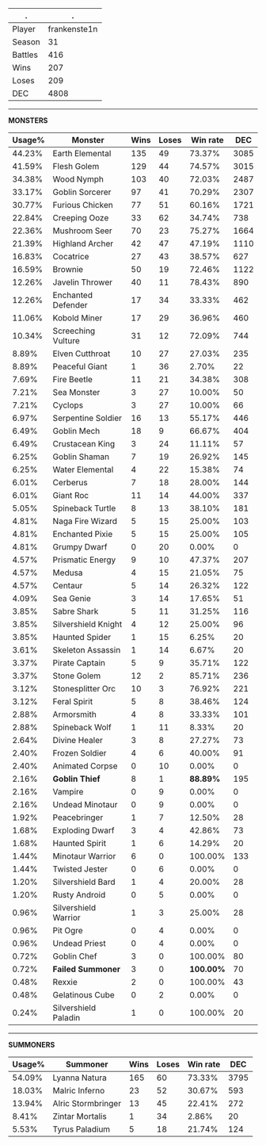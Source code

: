 .|.
|-|-
Player|frankenste1n
Season|31
Battles|416
Wins|207
Loses|209
DEC|4808

---
**MONSTERS**

Usage%|Monster|Wins|Loses|Win rate|DEC|
-|-|-|-|-|-|
44.23%|Earth Elemental|135|49|73.37%|3085|
41.59%|Flesh Golem|129|44|74.57%|3015|
34.38%|Wood Nymph|103|40|72.03%|2487|
33.17%|Goblin Sorcerer|97|41|70.29%|2307|
30.77%|Furious Chicken|77|51|60.16%|1721|
22.84%|Creeping Ooze|33|62|34.74%|738|
22.36%|Mushroom Seer|70|23|75.27%|1664|
21.39%|Highland Archer|42|47|47.19%|1110|
16.83%|Cocatrice|27|43|38.57%|627|
16.59%|Brownie|50|19|72.46%|1122|
12.26%|Javelin Thrower|40|11|78.43%|890|
12.26%|Enchanted Defender|17|34|33.33%|462|
11.06%|Kobold Miner|17|29|36.96%|460|
10.34%|Screeching Vulture|31|12|72.09%|744|
8.89%|Elven Cutthroat|10|27|27.03%|235|
8.89%|Peaceful Giant|1|36|2.70%|22|
7.69%|Fire Beetle|11|21|34.38%|308|
7.21%|Sea Monster|3|27|10.00%|50|
7.21%|Cyclops|3|27|10.00%|66|
6.97%|Serpentine Soldier|16|13|55.17%|446|
6.49%|Goblin Mech|18|9|66.67%|404|
6.49%|Crustacean King|3|24|11.11%|57|
6.25%|Goblin Shaman|7|19|26.92%|145|
6.25%|Water Elemental|4|22|15.38%|74|
6.01%|Cerberus|7|18|28.00%|144|
6.01%|Giant Roc|11|14|44.00%|337|
5.05%|Spineback Turtle|8|13|38.10%|181|
4.81%|Naga Fire Wizard|5|15|25.00%|103|
4.81%|Enchanted Pixie|5|15|25.00%|105|
4.81%|Grumpy Dwarf|0|20|0.00%|0|
4.57%|Prismatic Energy|9|10|47.37%|207|
4.57%|Medusa|4|15|21.05%|75|
4.57%|Centaur|5|14|26.32%|122|
4.09%|Sea Genie|3|14|17.65%|51|
3.85%|Sabre Shark|5|11|31.25%|116|
3.85%|Silvershield Knight|4|12|25.00%|96|
3.85%|Haunted Spider|1|15|6.25%|20|
3.61%|Skeleton Assassin|1|14|6.67%|20|
3.37%|Pirate Captain|5|9|35.71%|122|
3.37%|Stone Golem|12|2|85.71%|236|
3.12%|Stonesplitter Orc|10|3|76.92%|221|
3.12%|Feral Spirit|5|8|38.46%|124|
2.88%|Armorsmith|4|8|33.33%|101|
2.88%|Spineback Wolf|1|11|8.33%|20|
2.64%|Divine Healer|3|8|27.27%|73|
2.40%|Frozen Soldier|4|6|40.00%|91|
2.40%|Animated Corpse|0|10|0.00%|0|
2.16%|**Goblin Thief**|8|1|**88.89%**|195|
2.16%|Vampire|0|9|0.00%|0|
2.16%|Undead Minotaur|0|9|0.00%|0|
1.92%|Peacebringer|1|7|12.50%|28|
1.68%|Exploding Dwarf|3|4|42.86%|73|
1.68%|Haunted Spirit|1|6|14.29%|20|
1.44%|Minotaur Warrior|6|0|100.00%|133|
1.44%|Twisted Jester|0|6|0.00%|0|
1.20%|Silvershield Bard|1|4|20.00%|28|
1.20%|Rusty Android|0|5|0.00%|0|
0.96%|Silvershield Warrior|1|3|25.00%|28|
0.96%|Pit Ogre|0|4|0.00%|0|
0.96%|Undead Priest|0|4|0.00%|0|
0.72%|Goblin Chef|3|0|100.00%|80|
0.72%|**Failed Summoner**|3|0|**100.00%**|70|
0.48%|Rexxie|2|0|100.00%|43|
0.48%|Gelatinous Cube|0|2|0.00%|0|
0.24%|Silvershield Paladin|1|0|100.00%|20|

---
**SUMMONERS**

Usage%|Summoner|Wins|Loses|Win rate|DEC|
-|-|-|-|-|-|
54.09%|Lyanna Natura|165|60|73.33%|3795|
18.03%|Malric Inferno|23|52|30.67%|593|
13.94%|Alric Stormbringer|13|45|22.41%|272|
8.41%|Zintar Mortalis|1|34|2.86%|20|
5.53%|Tyrus Paladium|5|18|21.74%|124|

